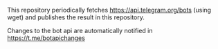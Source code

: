 This repository periodically fetches https://api.telegram.org/bots (using wget) and publishes the result in this repository.

Changes to the bot api are automatically notified in https://t.me/botapichanges
